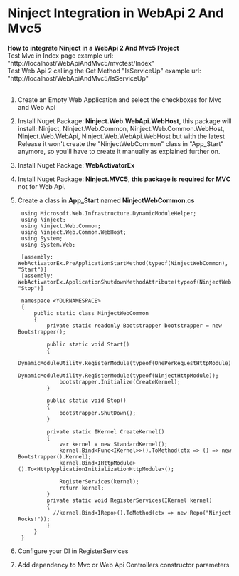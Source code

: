 # Ninject Integration in WebApi 2 And Mvc5

**How to integrate Ninject in a WebApi 2 And Mvc5 Project**
<br>Test Mvc in Index page example url: "http://localhost/WebApiAndMvc5/mvctest/Index"
<br>Test Web Api 2 calling the Get Method "IsServiceUp" example url: "http://localhost/WebApiAndMvc5/IsServiceUp"
<br><br>
1. Create an Empty Web Application and select the checkboxes for Mvc and Web Api
2. Install Nuget Package: **Ninject.Web.WebApi.WebHost**, this package will install: Ninject, Ninject.Web.Common, Ninject.Web.Common.WebHost, Ninject.Web.WebApi, Ninject.Web.WebApi.WebHost but with the latest Release it won't create the "NinjectWebCommon" class in "App_Start" anymore, so you'll have to create it manually as explained 
further on.
3. Install Nuget Package: **WebActivatorEx**
4. Install Nuget Package: **Ninject.MVC5**, **this package is required for MVC** not for Web Api.
5. Create a class in **App_Start** named **NinjectWebCommon.cs**

		using Microsoft.Web.Infrastructure.DynamicModuleHelper;
		using Ninject;
		using Ninject.Web.Common;
		using Ninject.Web.Common.WebHost;
		using System;
		using System.Web;
                
        [assembly: WebActivatorEx.PreApplicationStartMethod(typeof(NinjectWebCommon), "Start")]
        [assembly: WebActivatorEx.ApplicationShutdownMethodAttribute(typeof(NinjectWebCommon), "Stop")]

        namespace <YOURNAMESPACE>
        {
            public static class NinjectWebCommon
            {
                private static readonly Bootstrapper bootstrapper = new Bootstrapper();

                public static void Start()
                {
                    DynamicModuleUtility.RegisterModule(typeof(OnePerRequestHttpModule));
                    DynamicModuleUtility.RegisterModule(typeof(NinjectHttpModule));
                    bootstrapper.Initialize(CreateKernel);
                }

                public static void Stop()
                {
                    bootstrapper.ShutDown();
                }

                private static IKernel CreateKernel()
                {
                    var kernel = new StandardKernel();
                    kernel.Bind<Func<IKernel>>().ToMethod(ctx => () => new Bootstrapper().Kernel);
                    kernel.Bind<IHttpModule>().To<HttpApplicationInitializationHttpModule>();

                    RegisterServices(kernel);
                    return kernel;
                }
                private static void RegisterServices(IKernel kernel)
                {
                  //kernel.Bind<IRepo>().ToMethod(ctx => new Repo("Ninject Rocks!"));
                }
            }
        }
5. Configure your DI in RegisterServices
6. Add dependency to Mvc or Web Api Controllers constructor parameters
